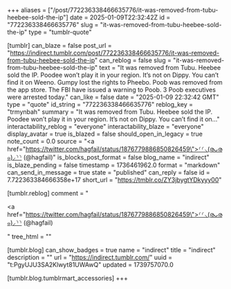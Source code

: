 +++
aliases = ["/post/772236338466635776/it-was-removed-from-tubu-heebee-sold-the-ip"]
date = 2025-01-09T22:32:42Z
id = "772236338466635776"
slug = "it-was-removed-from-tubu-heebee-sold-the-ip"
type = "tumblr-quote"

[tumblr]
can_blaze = false
post_url = "https://indirect.tumblr.com/post/772236338466635776/it-was-removed-from-tubu-heebee-sold-the-ip"
can_reblog = false
slug = "it-was-removed-from-tubu-heebee-sold-the-ip"
text = "It was removed from Tubu. Heebee sold the IP. Poodee won&rsquo;t play it in your region. It&rsquo;s not on Dippy. You can&rsquo;t find it on Weeno. Gumpy lost the rights to Pheebo. Poob was removed from the app store. The FBI have issued a warning to Poob. 3 Poob executives were arrested today."
can_like = false
date = "2025-01-09 22:32:42 GMT"
type = "quote"
id_string = "772236338466635776"
reblog_key = "trmynbah"
summary = "It was removed from Tubu. Heebee sold the IP. Poodee won’t play it in your region. It’s not on Dippy. You can’t find it on..."
interactability_reblog = "everyone"
interactability_blaze = "everyone"
display_avatar = true
is_blazed = false
should_open_in_legacy = true
note_count = 0.0
source = "<a href=\"https://twitter.com/hagfail/status/1876779886850826459\">⸂⸂⸜(രᴗര๑)⸝⸃⸃ (@hagfail)</a>"
is_blocks_post_format = false
blog_name = "indirect"
is_blaze_pending = false
timestamp = 1736461962.0
format = "markdown"
can_send_in_message = true
state = "published"
can_reply = false
id = 7.722363384666358e+17
short_url = "https://tmblr.co/ZY3jbygtYDkyyy00"

[tumblr.reblog]
comment = "<p><a href=\"https://twitter.com/hagfail/status/1876779886850826459\">⸂⸂⸜(രᴗര๑)⸝⸃⸃ (@hagfail)</a></p>"
tree_html = ""

[tumblr.blog]
can_show_badges = true
name = "indirect"
title = "indirect"
description = ""
url = "https://indirect.tumblr.com/"
uuid = "t:PgyUJU3SA2Klwyt81UWAwQ"
updated = 1739757070.0

[tumblr.blog.tumblrmart_accessories]
+++

